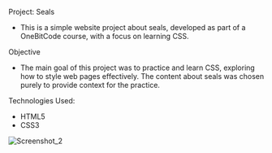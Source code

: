 Project: Seals
- This is a simple website project about seals, developed as part of a OneBitCode course, with a focus on learning CSS.

Objective
- The main goal of this project was to practice and learn CSS, exploring how to style web pages effectively. The content about seals was chosen purely to provide context for the practice.

Technologies Used:
- HTML5
- CSS3


![Screenshot_2](https://github.com/user-attachments/assets/81813a46-9235-428b-ba53-b5feb69a31e5)
